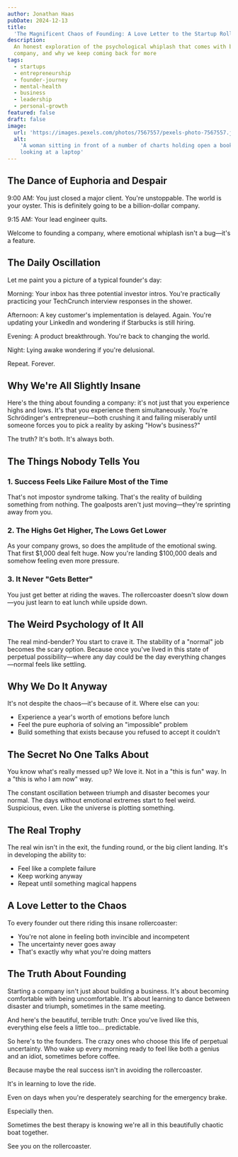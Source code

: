 ```yaml
---
author: Jonathan Haas
pubDate: 2024-12-13
title:
  'The Magnificent Chaos of Founding: A Love Letter to the Startup Rollercoaster'
description:
  An honest exploration of the psychological whiplash that comes with building a
  company, and why we keep coming back for more
tags:
  - startups
  - entrepreneurship
  - founder-journey
  - mental-health
  - business
  - leadership
  - personal-growth
featured: false
draft: false
image:
  url: 'https://images.pexels.com/photos/7567557/pexels-photo-7567557.jpeg'
  alt:
    'A woman sitting in front of a number of charts holding open a book while
    looking at a laptop'
---
```


## The Dance of Euphoria and Despair

9:00 AM: You just closed a major client. You're unstoppable. The world is your
oyster. This is definitely going to be a billion-dollar company.

9:15 AM: Your lead engineer quits.

Welcome to founding a company, where emotional whiplash isn't a bug—it's a
feature.

## The Daily Oscillation

Let me paint you a picture of a typical founder's day:

Morning: Your inbox has three potential investor intros. You're practically
practicing your TechCrunch interview responses in the shower.

Afternoon: A key customer's implementation is delayed. Again. You're updating
your LinkedIn and wondering if Starbucks is still hiring.

Evening: A product breakthrough. You're back to changing the world.

Night: Lying awake wondering if you're delusional.

Repeat. Forever.

## Why We're All Slightly Insane

Here's the thing about founding a company: it's not just that you experience
highs and lows. It's that you experience them simultaneously. You're
Schrödinger's entrepreneur—both crushing it and failing miserably until someone
forces you to pick a reality by asking "How's business?"

The truth? It's both. It's always both.

## The Things Nobody Tells You

### 1. Success Feels Like Failure Most of the Time

That's not impostor syndrome talking. That's the reality of building something
from nothing. The goalposts aren't just moving—they're sprinting away from you.

### 2. The Highs Get Higher, The Lows Get Lower

As your company grows, so does the amplitude of the emotional swing. That first
$1,000 deal felt huge. Now you're landing $100,000 deals and somehow feeling
even more pressure.

### 3. It Never "Gets Better"

You just get better at riding the waves. The rollercoaster doesn't slow down—you
just learn to eat lunch while upside down.

## The Weird Psychology of It All

The real mind-bender? You start to crave it. The stability of a "normal" job
becomes the scary option. Because once you've lived in this state of perpetual
possibility—where any day could be the day everything changes—normal feels like
settling.

## Why We Do It Anyway

It's not despite the chaos—it's because of it. Where else can you:

- Experience a year's worth of emotions before lunch
- Feel the pure euphoria of solving an "impossible" problem
- Build something that exists because you refused to accept it couldn't

## The Secret No One Talks About

You know what's really messed up? We love it. Not in a "this is fun" way. In a
"this is who I am now" way.

The constant oscillation between triumph and disaster becomes your normal. The
days without emotional extremes start to feel weird. Suspicious, even. Like the
universe is plotting something.

## The Real Trophy

The real win isn't in the exit, the funding round, or the big client landing.
It's in developing the ability to:

- Feel like a complete failure
- Keep working anyway
- Repeat until something magical happens

## A Love Letter to the Chaos

To every founder out there riding this insane rollercoaster:

- You're not alone in feeling both invincible and incompetent
- The uncertainty never goes away
- That's exactly why what you're doing matters

## The Truth About Founding

Starting a company isn't just about building a business. It's about becoming
comfortable with being uncomfortable. It's about learning to dance between
disaster and triumph, sometimes in the same meeting.

And here's the beautiful, terrible truth: Once you've lived like this,
everything else feels a little too... predictable.

So here's to the founders. The crazy ones who choose this life of perpetual
uncertainty. Who wake up every morning ready to feel like both a genius and an
idiot, sometimes before coffee.

Because maybe the real success isn't in avoiding the rollercoaster.

It's in learning to love the ride.

Even on days when you're desperately searching for the emergency brake.

Especially then.

Sometimes the best therapy is knowing we're all in this beautifully chaotic boat
together.

See you on the rollercoaster.
